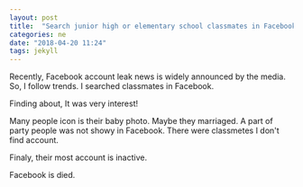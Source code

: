 ```yaml
---
layout: post
title:  "Search junior high or elementary school classmates in Facebook"
categories: ne
date: "2018-04-20 11:24"
tags: jekyll
---
```


Recently, Facebook account leak news is widely announced
by the media.
So, I follow trends. I searched classmates in Facebook.

Finding about, It was very interest!

Many people icon is their baby photo.
Maybe they marriaged.
A part of party people was not showy in Facebook.
There were classmetes I don't find account.

Finaly, their most account is inactive.

Facebook is died.
